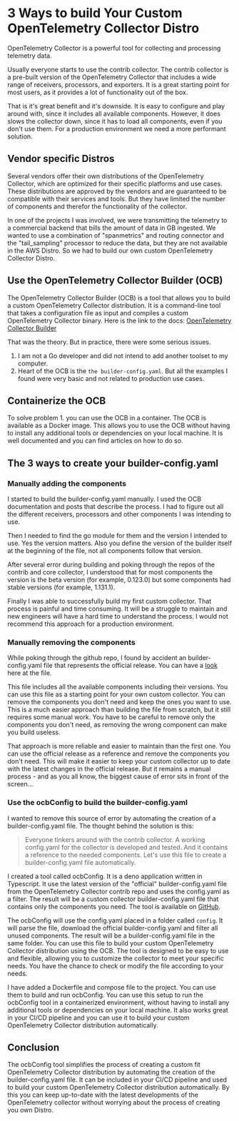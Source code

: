 # 3 Ways to build Your Custom OpenTelemetry Collector Distro

OpenTelemetry Collector is a powerful tool for collecting and processing telemetry data. 

Usually everyone starts to use the contrib collector. The contrib collector is a pre-built version of the OpenTelemetry Collector that includes a wide range of receivers, processors, and exporters. It is a great starting point for most users, as it provides a lot of functionality out of the box. 

That is it's great benefit and it's downside. It is easy to configure and play around with, since it includes all available components. However, it does slows the collector down, since it has to load all components, even if you don't use them. For a production environment we need a more performant solution.

## Vendor specific Distros

Several vendors offer their own distributions of the OpenTelemetry Collector, which are optimized for their specific platforms and use cases. These distributions are approved by the vendors and are guaranteed to be compatible with their services and tools. But they have limited the number of components and therefor the functionality of the collector.

In one of the projects I was involved, we were transmitting the telemetry to a commercial backend that bills the amount of data in GB ingested. We wanted to use a combination of "spanmetrics" and routing connector and the "tail_sampling" processor to reduce the data, but they are not available in the AWS Distro. So we had to build our own custom OpenTelemetry Collector Distro.

## Use the OpenTelemetry Collector Builder (OCB)

The OpenTelemetry Collector Builder (OCB) is a tool that allows you to build a custom OpenTelemetry Collector distribution. It is a command-line tool that takes a configuration file as input and compiles a custom OpenTelemetry Collector binary. Here is the link to the docs: [OpenTelemetry Collector Builder](https://opentelemetry.io/docs/collector/custom-collector/)

That was the theory. But in practice, there were some serious issues.

1. I am not a Go developer and did not intend to add another toolset to my computer.
2. Heart of the OCB is the `the builder-config.yaml`. But all the examples I found were very basic and not related to production use cases.

## Containerize the OCB

To solve problem 1. you can use the OCB in a container. The OCB is available as a Docker image. This allows you to use the OCB without having to install any additional tools or dependencies on your local machine. It is well documented and you can find articles on how to do so.

## The 3 ways to create your builder-config.yaml

### Manually adding the components

I started to build the builder-config.yaml manually. I used the OCB documentation and posts that describe the process. I had to figure out all the different receivers, processors and other components I was intending to use.

Then I needed to find the go module for them and the version I intended to use. Yes the version matters. Also you define the version of the builder itself at the beginning of the file, not all components follow that version.

After several error during building and poking through the repos of the contrib and core collector, I understood that for most components the version is the beta version (for example, 0.123.0) but some components had stable versions (for example, 1.131.1).

Finally I was able to successfully build my first custom collector. That process is painful and time consuming. It will be a struggle to maintain and new engineers will have a hard time to understand the process. I would not recommend this approach for a production environment.

### Manually removing the components

While poking through the github repo, I found by accident an builder-config.yaml file that represents the official release. You can have a [look](https://github.com/open-telemetry/opentelemetry-collector-contrib/blob/main/cmd/otelcontribcol/builder-config.yaml) here at the file.

This file includes all the available components including their versions. You can use this file as a starting point for your own custom collector. You can remove the components you don't need and keep the ones you want to use. This is a much easier approach than building the file from scratch, but it still requires some manual work. You have to be careful to remove only the components you don't need, as removing the wrong component can make you build useless.

That approach is more reliable and easier to maintain than the first one. You can use the official release as a reference and remove the components you don't need. This will make it easier to keep your custom collector up to date with the latest changes in the official release. But it remains a manual process - and as you all know, the biggest cause of error sits in front of the screen...

### Use the ocbConfig to build the builder-config.yaml

I wanted to remove this source of error by automating the creation of a builder-config.yaml file. The thought behind the solution is this:

> Everyone tinkers around with the contrib collector. A working config.yaml for the collector is developed and tested. And it contains a reference to the needed components. Let's use this file to create a builder-config.yaml file automatically.

I created a tool called ocbConfig. It is a deno application written in Typescript. It use the latest version of the "official" builder-config.yaml file from the OpenTelemetry Collector contrib repo and uses the config.yaml as a filter. The result will be a custom collector builder-config.yaml file that contains only the components you need. The tool is available on [GitHub](https://github.com/Meider4cloud/ocbConfig).

The ocbConfig will use the config.yaml placed in a folder called `config`. It will parse the file, download the official builder-config.yaml and filter all unused components. The result will be a builder-config.yaml file in the same folder. You can use this file to build your custom OpenTelemetry Collector distribution using the OCB. The tool is designed to be easy to use and flexible, allowing you to customize the collector to meet your specific needs. You have the chance to check or modify the file according to your needs.

I have added a Dockerfile and compose file to the project. You can use them to build and run ocbConfig. You can use this setup to run the ocbConfig tool in a containerized environment, without having to install any additional tools or dependencies on your local machine. It also works great in your CI/CD pipeline and you can use it to build your custom OpenTelemetry Collector distribution automatically.

## Conclusion

The ocbConfig tool simplifies the process of creating a custom fit OpenTelemetry Collector distribution by automating the creation of the builder-config.yaml file. It can be included in your CI/CD pipeline and used to build your custom OpenTelemetry Collector distribution automatically. By this you can keep up-to-date with the latest developments of the OpenTelemetry collector without worrying about the process of creating you own Distro. 